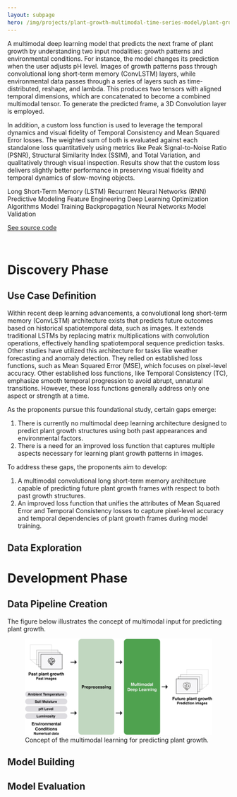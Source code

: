 ```yaml
---
layout: subpage
hero: /img/projects/plant-growth-multimodal-time-series-model/plant-growth-multimodal-time-series-model.jpeg
---
```


<title>Predicting Plant Growth Structures with Multimodal Data Using Convolutional Long Short-Term Memory (ConvLSTM)</title>

A multimodal deep learning model that predicts the next frame of plant growth by understanding two input modalities: growth patterns and environmental conditions. For instance, the model changes its prediction when the user adjusts pH level. Images of growth patterns pass through convolutional long short-term memory (ConvLSTM) layers, while environmental data passes through a series of layers such as time-distributed, reshape, and lambda. This produces two tensors with aligned temporal dimensions, which are concatenated to become a combined multimodal tensor. To generate the predicted frame, a 3D Convolution layer is employed.

In addition, a custom loss function is used to leverage the temporal dynamics and visual fidelity of Temporal Consistency and Mean Squared Error losses. The weighted sum of both is evaluated against each standalone loss quantitatively using metrics like Peak Signal-to-Noise Ratio (PSNR), Structural Similarity Index (SSIM), and Total Variation, and qualitatively through visual inspection. Results show that the custom loss delivers slightly better performance in preserving visual fidelity and temporal dynamics of slow-moving objects.

<tag>Long Short-Term Memory (LSTM)</tag>
<tag>Recurrent Neural Networks (RNN)</tag>
<tag>Predictive Modeling</tag>
<tag>Feature Engineering</tag>
<tag>Deep Learning</tag>
<tag>Optimization Algorithms</tag>
<tag>Model Training</tag>
<tag>Backpropagation</tag>
<tag>Neural Networks</tag>
<tag>Model Validation</tag>

<a href="https://www.johnivandiaz.com" class="arrow-link">See source code</a>

<br>

<h1>Discovery Phase</h1>

<h2>Use Case Definition</h2>

Within recent deep learning advancements, a convolutional long short-term memory
(ConvLSTM) architecture exists that predicts future outcomes based on historical
spatiotemporal data, such as images. It extends traditional LSTMs by replacing matrix
multiplications with convolution operations, effectively handling spatiotemporal sequence
prediction tasks. Other studies have utilized this architecture for tasks like weather
forecasting and anomaly detection. They relied on established loss functions, such
as Mean Squared Error (MSE), which focuses on pixel-level accuracy. Other established
loss functions, like Temporal Consistency (TC), emphasize smooth temporal progression to
avoid abrupt, unnatural transitions. However, these loss functions generally address only
one aspect or strength at a time.

As the proponents pursue this foundational study, certain gaps emerge:

<ol>
  <li>There is currently no multimodal deep learning architecture designed to predict plant growth structures using both past appearances and environmental factors.</li>
  <li>There is a need for an improved loss function that captures multiple aspects necessary for learning plant growth patterns in images.</li>
</ol>

To address these gaps, the proponents aim to develop:

<ol>
  <li>A multimodal convolutional long short-term memory architecture capable of predicting future plant growth frames with respect to both past growth structures.</li>
  <li>An improved loss function that unifies the attributes of Mean Squared Error and Temporal Consistency losses to capture pixel-level accuracy and temporal dependencies of plant growth frames during model training.</li>
</ol>

<h2>Data Exploration</h2>




<h1>Development Phase</h1>

<h2>Data Pipeline Creation</h2>

The figure below illustrates the concept of multimodal input for predicting plant growth.

<figure style="--img-max: 560px;">
  <img src="/img/projects/plant-growth-multimodal-time-series-model/multimodal-learning.jpg">
  <figcaption>Concept of the multimodal learning for predicting plant growth.</figcaption>
</figure>






<h2>Model Building</h2>




<h2>Model Evaluation</h2>



